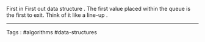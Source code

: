 First in First out data structure . The first value placed within the queue is the first to exit. Think of it like a line-up . 
____
Tags : #algorithms  #data-structures